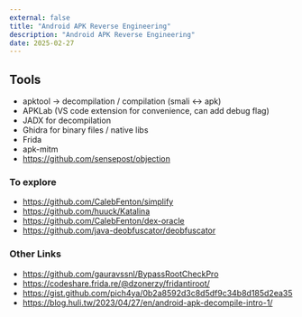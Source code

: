 ```yaml
---
external: false
title: "Android APK Reverse Engineering"
description: "Android APK Reverse Engineering"
date: 2025-02-27
---
```


## Tools
- apktool -> decompilation / compilation (smali <-> apk)
- APKLab (VS code extension for convenience, can add debug flag)
- JADX for decompilation
- Ghidra for binary files / native libs
- Frida
- apk-mitm
- https://github.com/sensepost/objection

### To explore
- https://github.com/CalebFenton/simplify
- https://github.com/huuck/Katalina
- https://github.com/CalebFenton/dex-oracle
- https://github.com/java-deobfuscator/deobfuscator

### Other Links
- https://github.com/gauravssnl/BypassRootCheckPro
- https://codeshare.frida.re/@dzonerzy/fridantiroot/
- https://gist.github.com/pich4ya/0b2a8592d3c8d5df9c34b8d185d2ea35
- https://blog.huli.tw/2023/04/27/en/android-apk-decompile-intro-1/